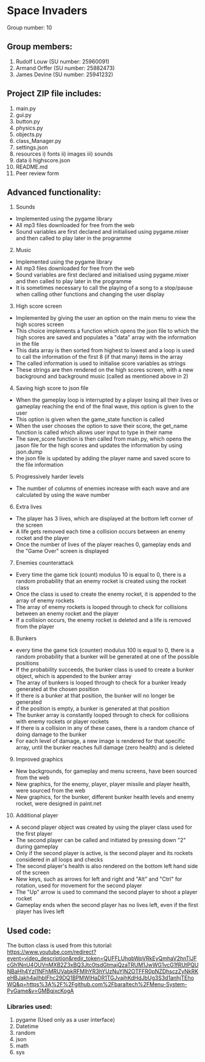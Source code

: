 # Space Invaders

Group number: 10

## Group members:

  1. Rudolf Louw (SU number: 25960091)
  2. Armand Orffer (SU number: 25882473)
  3. James Devine (SU number: 25941232)

## Project ZIP file includes:

  1. main.py
  2. gui.py
  3. button.py
  4. physics.py
  5. objects.py
  6. class_Manager.py
  7. settings.json
  8. resources
     i) fonts
     ii) images
     iii) sounds
  9. data
      i) highscore.json
  10. README.md
  11. Peer review form

## Advanced functionality:
  
  1. Sounds
-	Implemented using the pygame library
-	All mp3 files downloaded for free from the web
-	Sound variables are first declared and initialised using pygame.mixer and then called to play later in the programme
  2. Music
-	Implemented using the pygame library
-	All mp3 files downloaded for free from the web
-	Sound variables are first declared and initialised using pygame.mixer and then called to play later in the programme
-	It is sometimes necessary to call the playing of a song to a stop/pause when calling other functions and changing the user display
  3. High score screen
-	Implemented by giving the user an option on the main menu to view the high scores screen
-	This choice implements a function which opens the json file to which the high scores are saved and populates a "data" array with the information in the file
-	This data array is then sorted from highest to lowest and a loop is used to call the information of the first 8 (if that many) items in the array
-	The called information is used to initialise score variables as strings
-	These strings are then rendered on the high scores screen, with a new background and background music (called as mentioned above in 2)
  4. Saving high score to json file
-	When the gameplay loop is interrupted by a player losing all their lives or gameplay reaching the end of the final wave, this option is given to the user
-	This option is given when the game_state function is called
-	When the user chooses the option to save their score, the get_name function is called which allows user input to type in their name
-	The save_score function is then called from main.py, which opens the jason file for the high scores and updates the information by using json.dump
-	the json file is updated by adding the player name and saved score to the file information
  5. Progressively harder levels
-	The number of columns of enemies increase with each wave and are calculated by using the wave number
  6. Extra lives
-	The player has 3 lives, which are displayed at the bottom left corner of the screen
-	A life gets removed each time a collision occurs between an enemy rocket and the player
-	Once the number of lives of the player reaches 0, gameplay ends and the "Game Over" screen is displayed
  7. Enemies counterattack
-	Every time the game tick (count) modulus 10 is equal to 0, there is a random probability that an enemy rocket is created using the rocket class
-	Once the class is used to create the enemy rocket, it is appended to the array of enemy rockets
-	The array of enemy rockets is looped through to check for collisions between an enemy rocket and the player
-	If a collision occurs, the enemy rocket is deleted and a life is removed from the player
  8. Bunkers
-	every time the game tick (counter) modulus 100 is equal to 0, there is a random probability that a bunker will be generated at one of the possible positions
-	If the probability succeeds, the bunker class is used to create a bunker object, which is appended to the bunker array
-	The array of bunkers is looped through to check for a bunker lready generated at the chosen position
-	If there is a bunker at that position, the bunker will no longer be generated
-	if the position is empty, a bunker is generated at that position
-	The bunker array is constantly looped through to check for collisions with enemy rockets or player rockets
-	If there is a collision in any of these cases, there is a random chance of doing damage to the bunker
-	For each level of damage, a new image is rendered for that specific array, until the bunker reaches full damage (zero health) and is deleted
  9. Improved graphics
-	New backgrounds, for gameplay and menu screens, have been sourced from the web
-	New graphics, for the enemy, player, player missile and player health, were sourced from the web
-	New graphics, for the bunker, different bunker health levels and enemy rocket, were designed in paint.net
  10. Additional player
-	A second player object was created by using the player class used for the first player
-	The second player can be called and initiated by pressing down "2" during gameplay
-	Only if the second player is active, is the second player and its rockets considered in all loops and checks
-	The second player's health is also rendered on the bottom left hand side of the screen
-	New keys, such as arrows for left and right and "Alt" and "Ctrl" for rotation, used for movement for the second player
-	The "Up" arrow is used to command the second player to shoot a player rocket
-	Gameplay ends when the second player has no lives left, even if the first player has lives left
     
## Used code:
The button class is used from this tutorial: https://www.youtube.com/redirect?event=video_description&redir_token=QUFFLUhqbWpVRkEyQmhaV2hnTlJFcGh1NnU4OUVnMXB2Z3xBQ3Jtc0tsdGtmajQzaTRUM1JwWG1vcG1fRUtPQUNBaHh4YzI1NFhMRUVabkRFMlhYR3hYUzNuYlN2OTFFR0pNZDhsczZyNkRKeHBJakh4ajlhblFhc29DQ1BPMWlHaDR1TGJvajhKdHdJbUg3S3d1anhjTEhoWQ&q=https%3A%2F%2Fgithub.com%2Fbaraltech%2FMenu-System-PyGame&v=GMBqjxcKogA

### Libraries used:
  1. pygame (Used only as a user interface)
  2. Datetime
  3. random
  4. json
  5. math
  6. sys
